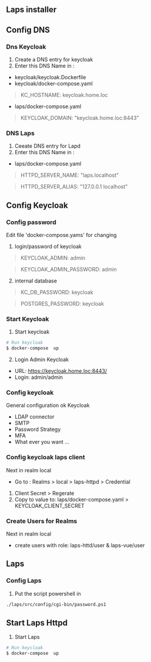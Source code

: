 Laps installer
-------------------

## Config DNS

### Dns Keycloak
1. Create a DNS entry for keycloak
2. Enter this DNS Name in :
* keycloak/keycloak.Dockerfile
* keycloak/docker-compose.yaml
> KC_HOSTNAME: keycloak.home.loc
* laps/docker-compose.yaml
> KEYCLOAK_DOMAIN: "keycloak.home.loc:8443"

### DNS Laps
1. Ceeate DNS entry for Lapd
2. Enter this DNS Name in :
* laps/docker-compose.yaml
> HTTPD_SERVER_NAME: "laps.localhost"

> HTTPD_SERVER_ALIAS: "127.0.0.1 localhost"


## Config Keycloak

### Config password
Edit file 'docker-compose.yams' for changing
1. login/password of keycloak
> KEYCLOAK_ADMIN: admin

> KEYCLOAK_ADMIN_PASSWORD: admin

2. internal database
> KC_DB_PASSWORD: keycloak

> POSTGRES_PASSWORD: keycloak
   
### Start Keycloak

1. Start keycloak
```sh
# Run keycloak 
$ docker-compose  up
```
2. Login Admin Keycloak
* URL: https://keycloak.home.loc:8443/
* Login: admin/admin

### Config keycloak 
General configuration ok Keycloak
* LDAP connector
* SMTP
* Password Strategy
* MFA
* What ever you want ...

  
### Config keycloak laps client
Next in realm local
* Go to : Realms > local > laps-httpd > Credential
1. Client Secret > Regerate
2. Copy to value to: laps/docker-compose.yaml > KEYCLOAK_CLIENT_SECRET


### Create Users for Realms
Next in realm local
* create users with role: laps-httd/user & laps-vue/user

## Laps 
### Config Laps
1. Put the script powershell in
```sh
./laps/src/config/cgi-bin/password.ps1
```

## Start Laps Httpd
1. Start Laps
```sh
# Run keycloak 
$ docker-compose  up
```
